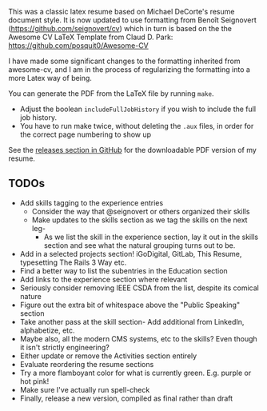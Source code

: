 This was a classic latex resume based on Michael DeCorte's resume document style.  It is now updated to use formatting from Benoît Seignovert (https://github.com/seignovert/cv)
which in turn is based on the the Awesome CV LaTeX Template from Claud D. Park: https://github.com/posquit0/Awesome-CV

I have made some significant changes to the formatting inherited from awesome-cv, and I am in the process of regularizing the formatting into a more Latex way of being.


You can generate the PDF from the LaTeX file by running `make`.
  * Adjust the boolean `includeFullJobHistory` if you wish to include the full job history.
  * You have to run make twice, without deleting the `.aux` files, in order for the correct page numbering to show up

See the [releases section in GitHub](https://github.com/elizabrock/LaTeX-Resume/releases) for the downloadable PDF version of my resume.

## TODOs

* Add skills tagging to the experience entries
  * Consider the way that @seignovert or others organized their skills
  * Make updates to the skills section as we tag the skills on the next leg-
    * As we list the skill in the experience section, lay it out in the skills section and see what the natural grouping turns out to be.
* Add in a selected projects section! iGoDigital, GitLab, This Resume, typesetting The Rails 3 Way etc.
* Find a better way to list the subentries in the Education section
* Add links to the experience section where relevant
* Seriously consider removing IEEE CSDA from the list, despite its comical nature
* Figure out the extra bit of whitespace above the "Public Speaking" section
* Take another pass at the skill section- Add additional from LinkedIn, alphabetize, etc.
* Maybe also, all the modern CMS systems, etc to the skills? Even though it isn't strictly engineering?
* Either update or remove the Activities section entirely
* Evaluate reordering the resume sections
* Try a more flamboyant color for what is currently green.  E.g. purple or hot pink!
* Make sure I've actually run spell-check
* Finally, release a new version, compiled as final rather than draft
